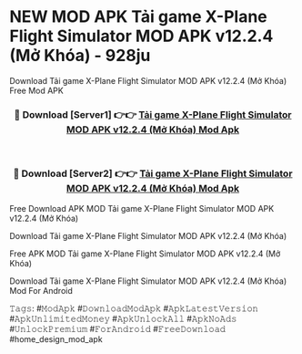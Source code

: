 # NEW MOD APK Tải game X-Plane Flight Simulator MOD APK v12.2.4 (Mở Khóa) - 928ju
Download Tải game X-Plane Flight Simulator MOD APK v12.2.4 (Mở Khóa) Free Mod APK

<div align="center">
<h3>🔴 Download [Server1] 👉👉 <a href="https://apk-comot.site?title=Tải_game_X-Plane_Flight_Simulator_MOD_APK_v12.2.4_(Mở_Khóa)">Tải game X-Plane Flight Simulator MOD APK v12.2.4 (Mở Khóa) Mod Apk</a></h3><br>

<h3>🔴 Download [Server2] 👉👉 <a href="https://apk-comot.site?title=Tải_game_X-Plane_Flight_Simulator_MOD_APK_v12.2.4_(Mở_Khóa)">Tải game X-Plane Flight Simulator MOD APK v12.2.4 (Mở Khóa) Mod Apk</a></h3>
</div>


Free Download APK MOD Tải game X-Plane Flight Simulator MOD APK v12.2.4 (Mở Khóa)

Download Tải game X-Plane Flight Simulator MOD APK v12.2.4 (Mở Khóa) 

Free APK MOD Tải game X-Plane Flight Simulator MOD APK v12.2.4 (Mở Khóa) 

Download Tải game X-Plane Flight Simulator MOD APK v12.2.4 (Mở Khóa) Mod For Android

𝚃𝚊𝚐𝚜: #𝙼𝚘𝚍𝙰𝚙𝚔 #𝙳𝚘𝚠𝚗𝚕𝚘𝚊𝚍𝙼𝚘𝚍𝙰𝚙𝚔 #𝙰𝚙𝚔𝙻𝚊𝚝𝚎𝚜𝚝𝚅𝚎𝚛𝚜𝚒𝚘𝚗 #𝙰𝚙𝚔𝚄𝚗𝚕𝚒𝚖𝚒𝚝𝚎𝚍𝙼𝚘𝚗𝚎𝚢 #𝙰𝚙𝚔𝚄𝚗𝚕𝚘𝚌𝚔𝙰𝚕𝚕 #𝙰𝚙𝚔𝙽𝚘𝙰𝚍𝚜 #𝚄𝚗𝚕𝚘𝚌𝚔𝙿𝚛𝚎𝚖𝚒𝚞𝚖 #𝙵𝚘𝚛𝙰𝚗𝚍𝚛𝚘𝚒𝚍 #𝙵𝚛𝚎𝚎𝙳𝚘𝚠𝚗𝚕𝚘𝚊𝚍 #home_design_mod_apk
